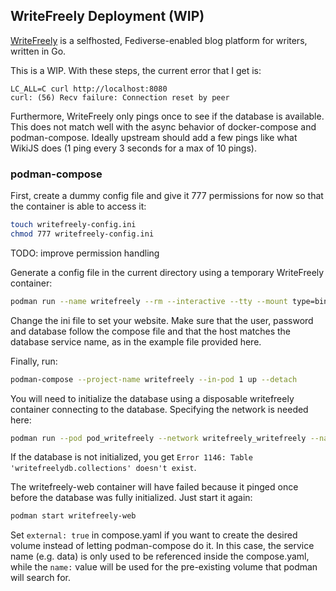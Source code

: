 ## WriteFreely Deployment (WIP)

[WriteFreely](https://writefreely.org/) is a selfhosted, Fediverse-enabled
blog platform for writers, written in Go.

This is a WIP. With these steps, the current error that I get is:

```
LC_ALL=C curl http://localhost:8080
curl: (56) Recv failure: Connection reset by peer
```

Furthermore, WriteFreely only pings once to see if the database is available.
This does not match well with the async behavior of docker-compose and
podman-compose. Ideally upstream should add a few pings like what WikiJS does
(1 ping every 3 seconds for a max of 10 pings).

### podman-compose

First, create a dummy config file and give it 777 permissions for now so that
the container is able to access it:

```bash
touch writefreely-config.ini
chmod 777 writefreely-config.ini
```

TODO: improve permission handling

Generate a config file in the current directory using a temporary WriteFreely
container:

```bash
podman run --name writefreely --rm --interactive --tty --mount type=bind,source=./writefreely-config.ini,destination=/go/config.ini,rw,relabel=private docker.io/writeas/writefreely:latest config generate
```

Change the ini file to set your website. Make sure that the user, password and
database follow the compose file and that the host matches the database
service name, as in the example file provided here.

Finally, run:

```bash
podman-compose --project-name writefreely --in-pod 1 up --detach
```

You will need to initialize the database using a disposable writefreely container
connecting to the database. Specifying the network is needed here:

```bash
podman run --pod pod_writefreely --network writefreely_writefreely --name writefreely --rm --interactive --tty --mount type=bind,source=./writefreely-config.ini,destination=/go/config.ini,rw docker.io/writeas/writefreely:latest db init
```

If the database is not initialized, you get
`Error 1146: Table 'writefreelydb.collections' doesn't exist`.

The writefreely-web container will have failed because it pinged once before
the database was fully initialized. Just start it again:

```bash
podman start writefreely-web
```

Set `external: true` in compose.yaml if you want to create the desired volume
instead of letting podman-compose do it. In this case, the service name
(e.g. data) is only used to be referenced inside the compose.yaml, while the
`name:` value will be used for the pre-existing volume that podman will search for.
